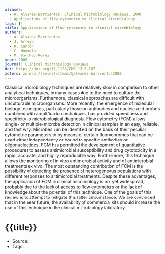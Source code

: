 ```yaml
---
aliases:
  - A. Alvarez-Barrientos. Clinical Microbiology Reviews. 2000
  - Applications of flow cytometry to clinical microbiology
tags: []
title: Applications of flow cytometry to clinical microbiology
authors:
  - A. Alvarez-Barrientos
  - J. Arroyo
  - R. Cantón
  - C. Nombela
  - M. Sánchez-Pérez
year: 2000
journal: Clinical Microbiology Reviews
doi: https://doi.org/10.1128/CMR.13.2.167
zotero: zotero://select/items/@alvarez-barrientos2000
---
```

<!-- START_ABSTRACT -->
Classical microbiology techniques are relatively slow in comparison to other analytical techniques, in many cases due to the need to culture the microorganisms. Furthermore, classical approaches are difficult with unculturable microorganisms. More recently, the emergence of molecular biology techniques, particularly those on antibodies and nucleic acid probes combined with amplification techniques, has provided speediness and specificity to microbiological diagnosis. Flow cytometry (FCM) allows single- or multiple-microbe detection in clinical samples in an easy, reliable, and fast way. Microbes can be identified on the basis of their peculiar cytometric parameters or by means of certain fluorochromes that can be used either independently or bound to specific antibodies or oligonucleotides. FCM has permitted the development of quantitative procedures to assess antimicrobial susceptibility and drug cytotoxicity in a rapid, accurate, and highly reproducible way. Furthermore, this technique allows the monitoring of in vitro antimicrobial activity and of antimicrobial treatments ex vivo. The most outstanding contribution of FCM is the possibility of detecting the presence of heterogeneous populations with different responses to antimicrobial treatments. Despite these advantages, the application of FCM in clinical microbiology is not yet widespread, probably due to the lack of access to flow cytometers or the lack of knowledge about the potential of this technique. One of the goals of this review is to attempt to mitigate this latter circumstance. We are convinced that in the near future, the availability of commercial kits should increase the use of this technique in the clinical microbiology laboratory.
<!-- END_ABSTRACT -->

<!-- START_TEMPLATE -->
# {{title}}

- Source:
- Tags: 
<!-- END_TEMPLATE -->